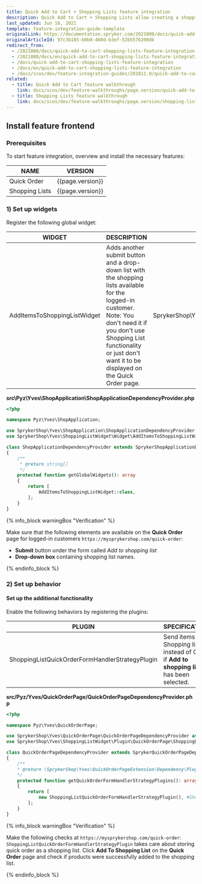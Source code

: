 ```yaml
---
title: Quick Add to Cart + Shopping Lists feature integration
description: Quick Add to Cart + Shopping Lists allow creating a shopping list to buy products. This guide describes how to integrate this feature into your project.
last_updated: Jun 16, 2021
template: feature-integration-guide-template
originalLink: https://documentation.spryker.com/2021080/docs/quick-add-to-cart-shopping-lists-feature-integration
originalArticleId: 97c3b185-b0b0-460d-b3ef-52b557b200db
redirect_from:
  - /2021080/docs/quick-add-to-cart-shopping-lists-feature-integration
  - /2021080/docs/en/quick-add-to-cart-shopping-lists-feature-integration
  - /docs/quick-add-to-cart-shopping-lists-feature-integration
  - /docs/en/quick-add-to-cart-shopping-lists-feature-integration
  - /docs/scos/dev/feature-integration-guides/201811.0/quick-add-to-cart-shopping-lists-feature-integration.html
related:
  - title: Quick Add to Cart feature walkthrough
	link: docs/scos/dev/feature-walkthroughs/page.version/quick-add-to-cart-feature-walkthrough/quick-add-to-cart-feature-walkthrough.html
  - title: Shopping Lists feature walkthrough
	link: docs/scos/dev/feature-walkthroughs/page.version/shopping-lists-feature-walkthrough.mhtml
---
```


## Install feature frontend

### Prerequisites

To start feature integration, overview and install the necessary features:

| NAME | VERSION |
|---|---|
|Quick Order| {{page.version}} |
|Shopping Lists| {{page.version}} |

### 1) Set up widgets

Register the following global widget:

| WIDGET | DESCRIPTION | NAMESPACE |
|---|---|---|
|AddItemsToShoppingListWidget|Adds another submit button and a drop-down list with the shopping lists available for the logged-in customer. Note: You don't need it if you don't use Shopping List functionality or just don't want it to be displayed on the Quick Order page.|SprykerShop\Yves\ShoppingListWidget\Widget|

**src\Pyz\Yves\ShopApplication\ShopApplicationDependencyProvider.php**

```php
<?php

namespace Pyz\Yves\ShopApplication;

use SprykerShop\Yves\ShopApplication\ShopApplicationDependencyProvider as SprykerShopApplicationDependencyProvider;
use SprykerShop\Yves\ShoppingListWidget\Widget\AddItemsToShoppingListWidget;

class ShopApplicationDependencyProvider extends SprykerShopApplicationDependencyProvider
{
	/**
	 * @return string[]
	 */
	protected function getGlobalWidgets(): array
	{
		return [
			AddItemsToShoppingListWidget::class,
		];
	}
}		
```

{% info_block warningBox "Verification" %}

Make sure that the following elements are available on the **Quick Order** page for logged-in customers `https://mysprykershop.com/quick-order`:
* **Submit** button under the form called *Add to shopping list*
* **Drop-down box** containing shopping list names.

{% endinfo_block %}

### 2) Set up behavior

#### Set up the additional functionality

Enable the following behaviors by registering the plugins:

| PLUGIN | SPECIFICATION | PREREQUISITES | NAMESPACE |
|---|---|---|---|
|ShoppingListQuickOrderFormHandlerStrategyPlugin|Send items to Shopping list instead of Cart if **Add to shopping list** has been selected.|None|SprykerShop\Yves\ShoppingListWidget\Plugin\QuickOrderPage|

**src/Pyz/Yves/QuickOrderPage/QuickOrderPageDependencyProvider.php**

```php
<?php

namespace Pyz\Yves\QuickOrderPage;

use SprykerShop\Yves\QuickOrderPage\QuickOrderPageDependencyProvider as SprykerQuickOrderPageDependencyProvider;
use SprykerShop\Yves\ShoppingListWidget\Plugin\QuickOrderPage\ShoppingListQuickOrderFormHandlerStrategyPlugin;

class QuickOrderPageDependencyProvider extends SprykerQuickOrderPageDependencyProvider
{
	/**
	* @return \SprykerShop\Yves\QuickOrderPageExtension\Dependency\Plugin\QuickOrderFormHandlerStrategyPluginInterface[]
	*/
	protected function getQuickOrderFormHandlerStrategyPlugins(): array
	{
		return [
			new ShoppingListQuickOrderFormHandlerStrategyPlugin(), #ShoppingListFeature
		];
	}
}
```

{% info_block warningBox "Verification" %}

Make the following checks at `https://mysprykershop.com/quick-order`: `ShoppingListQuickOrderFormHandlerStrategyPlugin` takes care about storing quick order as a shopping list. Click **Add To Shopping List** on the **Quick Order** page and check if products were successfully added to the shopping list.

{% endinfo_block %}
